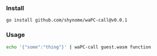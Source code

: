 ### Install

```
go install github.com/shynome/waPC-call@v0.0.1
```

### Usage

```sh
echo '{"some":"thing"}' | waPC-call guest.wasm function
```
